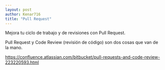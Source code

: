 ```yaml
---
layout: post
author: Kenar716
title: "Pull Request"
---
```

Mejora tu ciclo de trabajo y de revisiones con Pull Request.

Pull Request y Code Review (revisión de código) son dos cosas que van de la mano.

https://confluence.atlassian.com/bitbucket/pull-requests-and-code-review-223220593.html